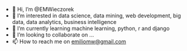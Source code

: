- 👋 Hi, I’m @EMWieczorek
- 👀 I’m interested in data science, data mining, web development, big data, data analytics, business intelligence
- 🌱 I’m currently learning machine learning, python, r and django
- 💞️ I’m looking to collaborate on ...
- 📫 How to reach me on emiliomw@gmail.com

<!---
EMWieczorek/EMWieczorek is a ✨ special ✨ repository because its `README.md` (this file) appears on your GitHub profile.
You can click the Preview link to take a look at your changes.
--->

